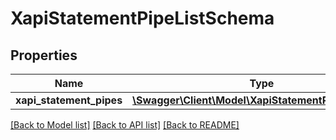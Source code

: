 # XapiStatementPipeListSchema

## Properties
Name | Type | Description | Notes
------------ | ------------- | ------------- | -------------
**xapi_statement_pipes** | [**\Swagger\Client\Model\XapiStatementPipeSchema[]**](XapiStatementPipeSchema.md) |  | 

[[Back to Model list]](../README.md#documentation-for-models) [[Back to API list]](../README.md#documentation-for-api-endpoints) [[Back to README]](../README.md)


